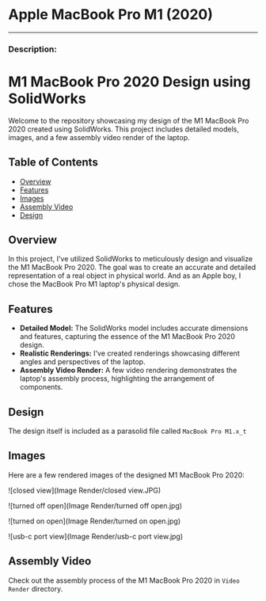 # Apple MacBook Pro M1 (2020)
---

### Description:
# M1 MacBook Pro 2020 Design using SolidWorks

Welcome to the repository showcasing my design of the M1 MacBook Pro 2020 created using SolidWorks. This project includes detailed models, images, and a few assembly video render of the laptop.

## Table of Contents

- [Overview](#overview)
- [Features](#features)
- [Images](#images)
- [Assembly Video](#assembly-video)
- [Design](#Design)

## Overview

In this project, I've utilized SolidWorks to meticulously design and visualize the M1 MacBook Pro 2020. The goal was to create an accurate and detailed representation of a real object in physical world. And as an Apple boy, I chose the MacBook Pro M1 laptop's physical design.

## Features

- **Detailed Model:** The SolidWorks model includes accurate dimensions and features, capturing the essence of the M1 MacBook Pro 2020 design.
- **Realistic Renderings:** I've created renderings showcasing different angles and perspectives of the laptop.
- **Assembly Video Render:** A few video rendering demonstrates the laptop's assembly process, highlighting the arrangement of components.

## Design

The design itself is included as a parasolid file called `MacBook Pro M1.x_t`
## Images

Here are a few rendered images of the designed M1 MacBook Pro 2020:

![closed view](Image Render/closed view.JPG)

![turned off open](Image Render/turned off open.jpg)

![turned on open](Image Render/turned on open.jpg)

![usb-c port view](Image Render/usb-c port view.jpg)


## Assembly Video

Check out the assembly process of the M1 MacBook Pro 2020 in `Video Render` directory.


